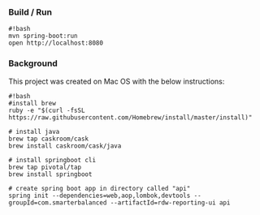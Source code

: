 ### Build / Run ###
```
#!bash
mvn spring-boot:run
open http://localhost:8080
```
### Background ###
This project was created on Mac OS with the below instructions:
```
#!bash
#install brew
ruby -e "$(curl -fsSL https://raw.githubusercontent.com/Homebrew/install/master/install)"

# install java
brew tap caskroom/cask
brew install caskroom/cask/java

# install springboot cli
brew tap pivotal/tap
brew install springboot

# create spring boot app in directory called "api"
spring init --dependencies=web,aop,lombok,devtools --groupId=com.smarterbalanced --artifactId=rdw-reporting-ui api
```